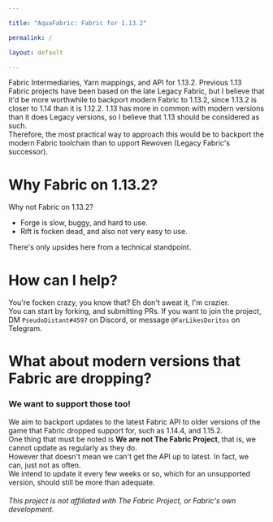 ```yaml
---

title: "AquaFabric: Fabric for 1.13.2"

permalink: /

layout: default

---
```




Fabric Intermediaries, Yarn mappings, and API for 1.13.2.
Previous 1.13 Fabric projects have been based on the late Legacy Fabric, but I believe that it'd be more worthwhile to backport modern Fabric to 1.13.2, since 1.13.2 is closer to 1.14 than it is 1.12.2. 1.13 has more in common with modern versions than it does Legacy versions, so I believe that 1.13 should be considered as such.  
Therefore, the most practical way to approach this would be to backport the modern Fabric toolchain than to upport Rewoven (Legacy Fabric's successor).

# Why Fabric on 1.13.2?

Why not Fabric on 1.13.2? 
- Forge is slow, buggy, and hard to use. 
- Rift is focken dead, and also not very easy to use. 

There's only upsides here from a technical standpoint.

# How can I help?

You're focken crazy, you know that?
Eh don't sweat it, I'm crazier.  
You can start by forking, and submitting PRs. 
If you want to join the project, DM `PseudoDistant#4597` on Discord, or message `@FarLikesDoritos` on Telegram.

# What about modern versions that Fabric are dropping?

### We want to support those too! 
We aim to backport updates to the latest Fabric API to older versions of the game that Fabric dropped support for, such as 1.14.4, and 1.15.2.  
One thing that must be noted is **We are not The Fabric Project**, that is, we cannot update as regularly as they do.  
However that doesn't mean we can't get the API up to latest. In fact, we can, just not as often.  
We intend to update it every few weeks or so, which for an unsupported version, should still be more than adequate.  


###### This project is not affiliated with The Fabric Project, or Fabric's own development.
